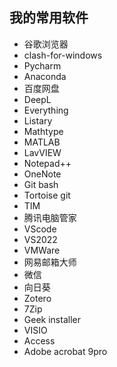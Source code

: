 ## 我的常用软件
* 谷歌浏览器
* clash-for-windows
* Pycharm
* Anaconda
* 百度网盘
* DeepL
* Everything
* Listary
* Mathtype
* MATLAB
* LavVIEW
* Notepad++
* OneNote
* Git bash
* Tortoise git
* TIM
* 腾讯电脑管家
* VScode
* VS2022
* VMWare
* 网易邮箱大师
* 微信
* 向日葵
* Zotero
* 7Zip
* Geek installer
* VISIO
* Access
* Adobe acrobat 9pro

